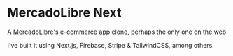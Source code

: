# MercadoLibre Next

A MercadoLibre's e-commerce app clone, perhaps the only one on the web

I've built it using Next.js, Firebase, Stripe & TailwindCSS, among others.
